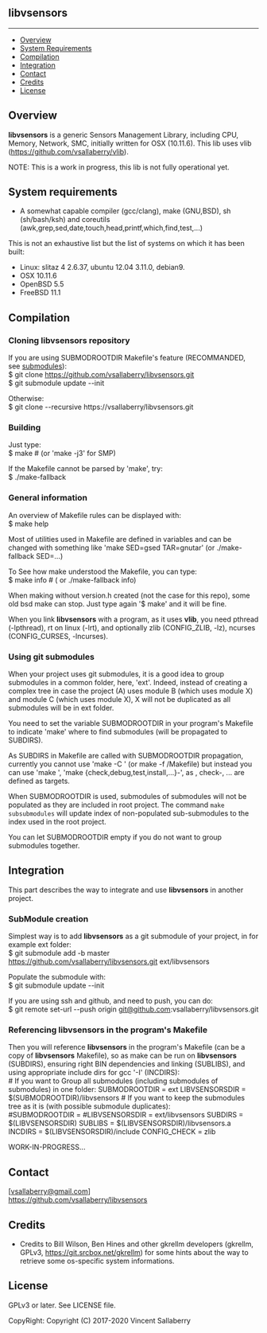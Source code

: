 
## libvsensors
--------------

* [Overview](#overview)
* [System Requirements](#system-requirements)
* [Compilation](#compilation)
* [Integration](#integration)
* [Contact](#contact)
* [Credits](#credits)
* [License](#license)

## Overview
**libvsensors** is a generic Sensors Management Library, including CPU, Memory, Network, SMC,
initially written for OSX (10.11.6).
This lib uses vlib (<https://github.com/vsallaberry/vlib>).

NOTE: This is a work in progress, this lib is not fully operational yet.

## System requirements
- A somewhat capable compiler (gcc/clang), make (GNU,BSD), sh (sh/bash/ksh)
  and coreutils (awk,grep,sed,date,touch,head,printf,which,find,test,...)

This is not an exhaustive list but the list of systems on which it has been built:
- Linux: slitaz 4 2.6.37, ubuntu 12.04 3.11.0, debian9.
- OSX 10.11.6
- OpenBSD 5.5
- FreeBSD 11.1

## Compilation

### Cloning **libvsensors** repository
If you are using SUBMODROOTDIR Makefile's feature (RECOMMANDED, see [submodules](#using-git-submodules)):  
    $ git clone https://github.com/vsallaberry/libvsensors.git  
    $ git submodule update --init  

Otherwise:  
    $ git clone --recursive https://vsallaberry/libvsensors.git  

### Building
Just type:  
    $ make # (or 'make -j3' for SMP)  

If the Makefile cannot be parsed by 'make', try:  
    $ ./make-fallback  

### General information
An overview of Makefile rules can be displayed with:  
    $ make help  

Most of utilities used in Makefile are defined in variables and can be changed
with something like 'make SED=gsed TAR=gnutar' (or ./make-fallback SED=...)  

To See how make understood the Makefile, you can type:  
    $ make info # ( or ./make-fallback info)  

When making without version.h created (not the case for this repo), some old
bsd make can stop. Just type again '$ make' and it will be fine.  

When you link **libvsensors** with a program, as it uses **vlib**,
you need pthread (-lpthread), rt on linux (-lrt), and optionally zlib 
(CONFIG\_ZLIB, -lz), ncurses (CONFIG\_CURSES, -lncurses).

### Using git submodules
When your project uses git submodules, it is a good idea to group
submodules in a common folder, here, 'ext'. Indeed, instead of creating a complex tree
in case the project (A) uses module B (which uses module X) and module C (which uses module X),
X will not be duplicated as all submodules will be in ext folder.  

You need to set the variable SUBMODROOTDIR in your program's Makefile to indicate 'make'
where to find submodules (will be propagated to SUBDIRS).  

As SUBDIRS in Makefile are called with SUBMODROOTDIR propagation, currently you cannot use 
'make -C <subdir>' (or make -f <subdir>/Makefile) but instead you can use 'make <subdir>',
 'make {check,debug,test,install,...}-<subdir>', as <subdir>, check-<subdir>, ... are
defined as targets.  

When SUBMODROOTDIR is used, submodules of submodules will not be populated as they are
included in root project. The command `make subsubmodules` will update index of non-populated 
sub-submodules to the index used in the root project.

You can let SUBMODROOTDIR empty if you do not want to group submodules together.

## Integration
This part describes the way to integrate and use **libvsensors** in another project.

### SubModule creation
Simplest way is to add **libvsensors** as a git submodule of your project, in for example ext folder:   
    $ git submodule add -b master https://github.com/vsallaberry/libvsensors.git ext/libvsensors  

Populate the submodule with:  
    $ git submodule update --init  

If you are using ssh and github, and need to push, you can do:  
    $ git remote set-url --push origin git@github.com:vsallaberry/libvsensors.git  

### Referencing **libvsensors** in the program's Makefile
Then you will reference **libvsensors** in the program's Makefile (can be a copy of **libvsensors** Makefile),
so as make can be run on **libvsensors** (SUBDIRS), ensuring right BIN dependencies and linking (SUBLIBS),
and using appropriate include dirs for gcc '-I<IncludeDir>' (INCDIRS):  
    # If you want to Group all submodules (including submodules of submodules) in one folder:
    SUBMODROOTDIR   = ext
    LIBVSENSORSDIR  = $(SUBMODROOTDIR)/libvsensors
    # If you want to keep the submodules tree as it is (with possible submodule duplicates):  
    #SUBMODROOTDIR  = 
    #LIBVSENSORSDIR = ext/libvsensors
    SUBDIRS         = $(LIBVSENSORSDIR)
    SUBLIBS         = $(LIBVSENSORSDIR)/libvsensors.a
    INCDIRS         = $(LIBVSENSORSDIR)/include
    CONFIG_CHECK    = zlib

WORK-IN-PROGRESS...

## Contact
[vsallaberry@gmail.com]  
<https://github.com/vsallaberry/libvsensors>

## Credits
* Credits to Bill Wilson, Ben Hines and other gkrellm developers 
(gkrellm, GPLv3, https://git.srcbox.net/gkrellm) for some hints
about the way to retrieve some os-specific system informations.
 
## License
GPLv3 or later. See LICENSE file.

CopyRight: Copyright (C) 2017-2020 Vincent Sallaberry

